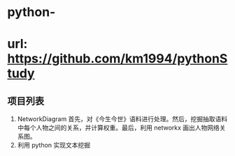 # python-
# url: https://github.com/km1994/pythonStudy
## 项目列表
1. NetworkDiagram	首先，对《今生今世》语料进行处理。然后，挖掘抽取语料中每个人物之间的关系，并计算权重。最后，利用 networkx 画出人物网络关系图。
2. 利用 python 实现文本挖掘